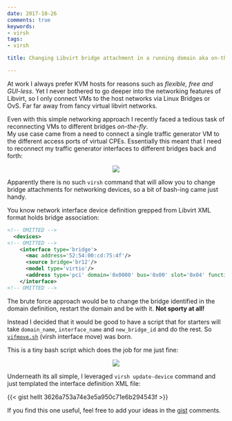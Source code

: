 ```yaml
---
date: 2017-10-26
comments: true
keywords:
- virsh
tags:
- virsh

title: Changing Libvirt bridge attachment in a running domain aka on-the-fly

---
```


At work I always prefer KVM hosts for reasons such as _flexible, free and GUI-less_. Yet I never bothered to go deeper into the networking features of Libvirt, so I only connect VMs to the host networks via Linux Bridges or OvS. Far far away from fancy virtual libvirt networks.

Even with this simple networking approach I recently faced a tedious task of reconnecting VMs to different bridges _on-the-fly_.  
My use case came from a need to connect a single traffic generator VM to the different access ports of virtual CPEs. Essentially this meant that I need to reconnect my traffic generator interfaces to different bridges back and forth:

<p align=center>
<img src=https://gitlab.com/rdodin/netdevops.me/uploads/2e1c09af2d208dc2dde78dcb6372059d/image.png/>
</p>

Apparently there is no such `virsh` command that will allow you to change bridge attachments for networking devices, so a bit of bash-ing came just handy.

<!--more-->

You know network interface device definition grepped from Libvirt XML format holds bridge association:

```xml
<!-- OMITTED -->
  <devices>
<!-- OMITTED -->
    <interface type='bridge'>
      <mac address='52:54:00:cd:75:4f'/>
      <source bridge='br12'/>
      <model type='virtio'/>
      <address type='pci' domain='0x0000' bus='0x00' slot='0x04' function='0x0'/>
    </interface>
<!-- OMITTED -->
```

The brute force approach would be to change the bridge identified in the domain definition, restart the domain and be with it. **Not sporty at all!**

Instead I decided that it would be good to have a script that for starters will take `domain_name`, `interface_name` and `new_bridge_id` and do the rest. So [`vifmove.sh`](https://gist.github.com/hellt/3626a753a74e3e5a950c71e6b294543f) (virsh interface move) was born.

This is a tiny bash script which does the job for me just fine:

<p align=center>
<img src="https://gitlab.com/rdodin/netdevops.me/uploads/f49318a2c6e475f3aacdb15abbd79d83/image.png"/>
</p>

Underneath its all simple, I leveraged `virsh update-device` command and just templated the interface definition XML file:

{{< gist hellt 3626a753a74e3e5a950c71e6b294543f >}}

If you find this one useful, feel free to add your ideas in the [gist](https://gist.github.com/hellt/3626a753a74e3e5a950c71e6b294543f) comments.
